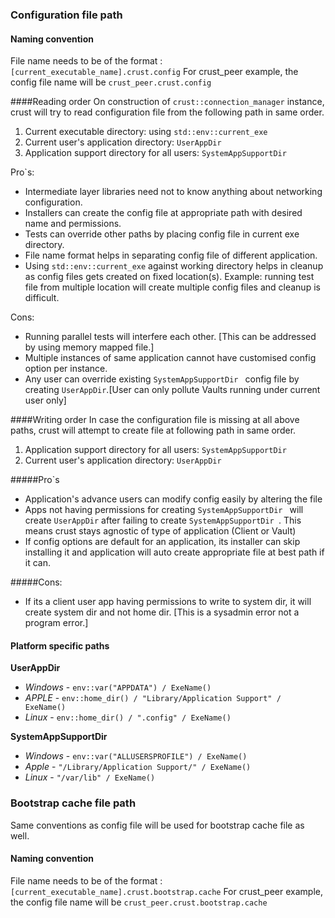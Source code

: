 ### Configuration file path
#### Naming convention
File name needs to be of the format : `[current_executable_name].crust.config`
For crust_peer example, the config file name will be `crust_peer.crust.config`


####Reading order
On construction of `crust::connection_manager` instance, crust will try to read configuration file from the following path in same order.

1. Current executable directory: using `std::env::current_exe`
2. Current user's application directory:  `UserAppDir`
3. Application support directory for all users: `SystemAppSupportDir `


Pro`s:
- Intermediate layer libraries need not to know anything about networking configuration.
- Installers can create the config file at appropriate path with desired name and permissions.
- Tests can override other paths by placing config file in current exe directory.
- File name format helps in separating config file of different application.
- Using `std::env::current_exe` against working directory helps in cleanup as config files gets created on fixed location(s). Example: running test file from multiple location will create multiple config files and cleanup is difficult.

Cons:
- Running parallel tests will interfere each other. [This can be addressed by using memory mapped file.]
- Multiple instances of same application cannot have customised config option per instance.
- Any user can override existing `SystemAppSupportDir ` config file by creating `UserAppDir`.[User can only pollute Vaults running under current user only]

####Writing order
In case the configuration file is missing at all above paths, crust will attempt to create file at following path in same order.

1. Application support directory for all users: `SystemAppSupportDir `
2. Current user's application directory:  `UserAppDir`

#####Pro`s
- Application's advance users can modify config easily by altering the file
- Apps not having permissions for creating `SystemAppSupportDir ` will create `UserAppDir` after failing to create `SystemAppSupportDir `. This means crust stays agnostic of type of application (Client or Vault)
- If config options are default for an application, its installer can skip installing it and application will auto create appropriate file at best path if it can.

#####Cons:
- If its a client user app having permissions to write to system dir, it will create system dir and not home dir. [This is a sysadmin error not a program error.]


#### Platform specific paths
**UserAppDir**
 - *Windows* - `env::var("APPDATA") / ExeName()`
 - *APPLE* - `env::home_dir() / "Library/Application Support" / ExeName()`
 - *Linux* -  `env::home_dir() / ".config" / ExeName()`

**SystemAppSupportDir**
 - *Windows* - `env::var("ALLUSERSPROFILE") / ExeName()`
 - *Apple* - `"/Library/Application Support/" / ExeName()`
 - *Linux* - `"/var/lib" / ExeName()`

### Bootstrap cache file path

Same conventions as config file will be used for bootstrap cache file as well.

#### Naming convention
File name needs to be of the format : `[current_executable_name].crust.bootstrap.cache`
For crust_peer example, the config file name will be `crust_peer.crust.bootstrap.cache`
